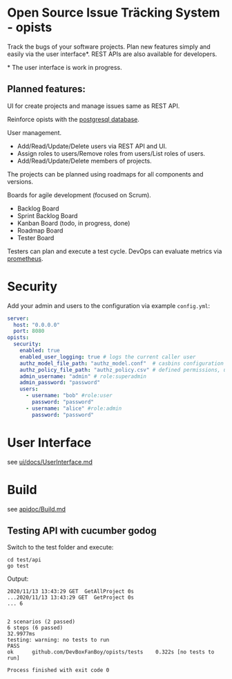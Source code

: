 # Open Source Issue Träcking System - opists
Track the bugs of your software projects.
Plan new features simply and easily via the user interface*. REST APIs are also available for developers.

\* The user interface is work in progress.

## Planned features:
UI for create projects and manage issues same as REST API.

Reinforce opists with the [postgresql database](https://www.postgresql.org/).

User management.
* Add/Read/Update/Delete users via REST API and UI.
* Assign roles to users/Remove roles from users/List roles of users.
* Add/Read/Update/Delete members of projects.

The projects can be planned using roadmaps for all components and versions.

Boards for agile development (focused on Scrum).
* Backlog Board
* Sprint Backlog Board
* Kanban Board (todo, in progress, done)
* Roadmap Board
* Tester Board

Testers can plan and execute a test cycle.
DevOps can evaluate metrics via [prometheus](https://prometheus.io/).

# Security

Add your admin and users to the configuration via example `config.yml`:

````yaml
server:
  host: "0.0.0.0"
  port: 8080
opists:
  security:
    enabled: true
    enabled_user_logging: true # logs the current caller user
    authz_model_file_path: "authz_model.conf"  # casbins configuration mapping
    authz_policy_file_path: "authz_policy.csv" # defined permissions, users, roles
    admin_username: "admin" # role:superadmin
    admin_password: "password"
    users:
      - username: "bob" #role:user
        password: "password"
      - username: "alice" #role:admin
        password: "password"
````

# User Interface
see [ui/docs/UserInterface.md](ui/docs/UserInterface.md)

# Build
see [apidoc/Build.md](apidoc/Build.md)

## Testing API with cucumber godog
Switch to the test folder and execute:
```
cd test/api
go test
```
Output:
```
2020/11/13 13:43:29 GET  GetAllProject 0s
...2020/11/13 13:43:29 GET  GetProject 0s
... 6


2 scenarios (2 passed)
6 steps (6 passed)
32.9977ms
testing: warning: no tests to run
PASS
ok  	github.com/DevBoxFanBoy/opists/tests	0.322s [no tests to run]

Process finished with exit code 0
```